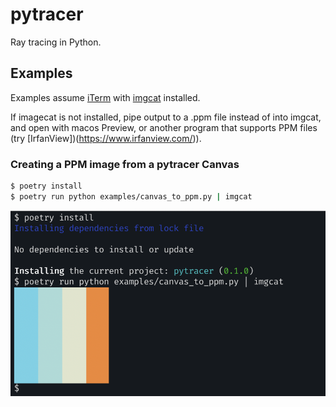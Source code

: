 # pytracer

Ray tracing in Python.

## Examples

Examples assume [iTerm](https://iterm2.com/) with [imgcat](https://pypi.org/project/imgcat/) installed.

If imagecat is not installed, pipe output to a .ppm file instead of into imgcat, and open with macos Preview, or another program that supports PPM files (try [IrfanView])(https://www.irfanview.com/)).

### Creating a PPM image from a pytracer Canvas


```bash
$ poetry install
$ poetry run python examples/canvas_to_ppm.py | imgcat
```

![canvas to ppm example](examples/screenshots/canvas_to_ppm.png)
